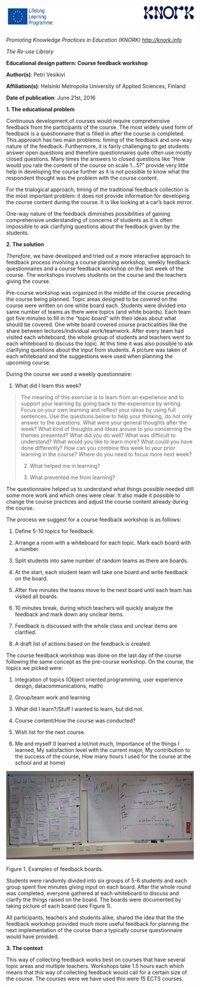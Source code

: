 <img src="img003/media/image03.png" width="624" height="65" />

*Promoting Knowledge Practices in Education (KNORK) http://knork.info*

*The Re-use Library*

**Educational design pattern: Course feedback workshop**

**Author(s)**: Petri Vesikivi

**Affiliation(s)**: Helsinki Metropolia University of Applied Sciences, Finland

**Date of publication**: June 21st, 2016

**1. The educational problem**

Continuous development of courses would require comprehensive feedback from the participants of the course. The most widely used form of feedback is a questionnaire that is filled in after the course is completed. This approach has two main problems: timing of the feedback and one-way nature of the feedback. Furthermore, it is fairly challenging to get students answer open questions and therefore questionnaires quite often use mostly closed questions. Many times the answers to closed questions like “How would you rate the content of the course on scale 1...5?” provide very little help in developing the course further as it is not possible to know what the respondent thought was the problem with the course content.

For the trialogical approach, timing of the traditional feedback collection is the most important problem: it does not provide information for developing the course content during the course. It is like looking at a car’s back mirror.

One-way nature of the feedback diminishes possibilities of gaining comprehensive understanding of concerns of students as it is often impossible to ask clarifying questions about the feedback given by the students.

**2. The solution**

*Therefore*, we have developed and tried out a more interactive approach to feedback process involving a course planning workshop, weekly feedback questionnaires and a course feedback workshop on the last week of the course. The workshops involves students on the course and the teachers giving the course.

Pre-course workshop was organized in the middle of the course preceding the course being planned. Topic areas designed to be covered on the course were written on one white board each. Students were divided into same number of teams as there were topics (and white boards). Each team got five minutes to fill in the “topic board” with their ideas about what should be covered. One white board covered course practicalities like the share between lectures/individual work/teamwork. After every team had visited each whiteboard, the whole group of students and teachers went to each whiteboard to discuss the topic. At this time it was also possible to ask clarifying questions about the input from students. A picture was taken of each whiteboard and the suggestions were used when planning the upcoming course.

During the course we used a weekly questionnaire:

1.  What did I learn this week?

> The meaning of this exercise is to learn from an experience and to support your learning by going back to the experience by writing. Focus on your own learning and reflect your ideas by using full sentences. Use the questions below to help your thinking, do not only answer to the questions. What were your general thoughts after the week? What kind of thoughts and ideas arouse to you concerning the themes presented? What did you do well? What was difficult to understand? What would you like to learn more? What could you have done differently? How can you combine this week to your prior learning in the course? Where do you need to focus more next week?
>
> 2) What helped me in learning?
>
> 3) What prevented me from learning?

The questionnaire helped us to understand what things possible needed still some more work and which ones were clear. It also made it possible to change the course practices and adjust the course content already during the course.

The process we suggest for a course feedback workshop is as follows:

1.  Define 5-10 topics for feedback.

2.  Arrange a room with a whiteboard for each topic. Mark each board with a number.

3.  Split students into same number of random teams as there are boards.

4.  At the start, each student team will take one board and write feedback on the board.

5.  After five minutes the teams move to the next board until each team has visited all boards.

6.  10 minutes break, during which teachers will quickly analyze the feedback and mark down any unclear items.

7.  Feedback is discussed with the whole class and unclear items are clarified.

8.  A draft list of actions based on the feedback is created.

The course feedback workshop was done on the last day of the course following the same concept as the pre-course workshop. On the course, the topics we picked were:

1.  Integration of topics (Object oriented programming, user experience design, datacommunications, math)

2.  Group/team work and learning

3.  What did I learn?/Stuff I wanted to learn, but did not.

4.  Course content/How the course was conducted?

5.  Wish list for the next course.

6.  Me and myself (I learned a lot/not much, Importance of the things I learned, My satisfaction level with the current major, My contribution to the success of the course, How many hours I used for the course at the school and at home)

<img src="img003/media/image02.jpg" width="624" height="237" />

Figure 1. Examples of feedback boards.

Students were randomly divided into six groups of 5-6 students and each group spent five minutes giving input on each board. After the whole round was completed, everyone gathered at each whiteboard to discuss and clarify the things raised on the board. The boards were documented by taking picture of each board (see Figure 1).

All participants, teachers and students alike, shared the idea that the the feedback workshop provided much more useful feedback for planning the next implementation of the course than a typically course questionnaire would have provided.

**3. The context**

This way of collecting feedback works best on courses that have several topic areas and multiple teachers. Workshops take 1.5 hours each which means that this way of collecting feedback would call for a certain size of the course. The courses were we have used this were 15 ECTS courses.

